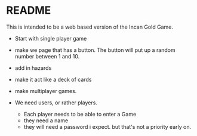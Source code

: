 # README

This is intended to be a web based version of the Incan Gold Game.


- Start with single player game
- make we page that has a button. The button will put up a random number between 1 and 10.
- add in hazards
- make it act like a deck of cards  




- make multiplayer games.
- We need users, or rather players.
  - Each player needs to be able to enter a Game
  - they need a name
  - they will need a password i expect. but that's not a priority early on.
